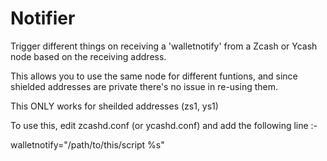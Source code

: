 # Notifier

Trigger different things on receiving a 'walletnotify' from a Zcash or Ycash node based on the receiving address.

This allows you to use the same node for different funtions, and since shielded addresses are private there's no issue in re-using them.

This ONLY works for sheilded addresses (zs1, ys1) 

To use this, edit zcashd.conf (or ycashd.conf) and add the following line :-

walletnotify="/path/to/this/script %s"


